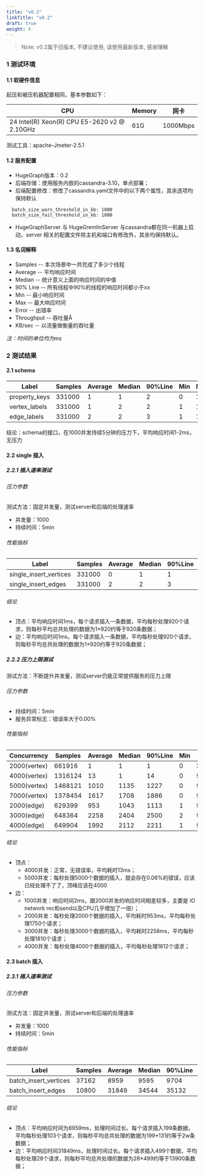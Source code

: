 ```yaml
---
title: "v0.2"
linkTitle: "v0.2"
draft: true
weight: 4
---
```


> Note: v0.2属于旧版本, 不建议使用, 请使用最新版本, 感谢理解

### 1 测试环境

#### 1.1 软硬件信息

起压和被压机器配置相同，基本参数如下：

| CPU                                          | Memory | 网卡       |
|----------------------------------------------|--------|----------|
| 24 Intel(R) Xeon(R) CPU E5-2620 v2 @ 2.10GHz | 61G    | 1000Mbps |

测试工具：apache-Jmeter-2.5.1

#### 1.2 服务配置

- HugeGraph版本：0.2
- 后端存储：使用服务内嵌的cassandra-3.10，单点部署；
- 后端配置修改：修改了cassandra.yaml文件中的以下两个属性，其余选项均保持默认

```
  batch_size_warn_threshold_in_kb: 1000
  batch_size_fail_threshold_in_kb: 1000
```

- HugeGraphServer 与 HugeGremlinServer 与cassandra都在同一机器上启动，server 相关的配置文件除主机和端口有修改外，其余均保持默认。

#### 1.3 名词解释

- Samples -- 本次场景中一共完成了多少个线程
- Average -- 平均响应时间
- Median -- 统计意义上面的响应时间的中值
- 90% Line -- 所有线程中90%的线程的响应时间都小于xx
- Min -- 最小响应时间
- Max -- 最大响应时间
- Error -- 出错率
- Throughput -- 吞吐量Â
- KB/sec -- 以流量做衡量的吞吐量

_注：时间的单位均为ms_

### 2 测试结果

#### 2.1 schema

| Label         | Samples | Average | Median | 90%Line | Min | Max | Error% | Throughput | KB/sec |
|---------------|---------|---------|--------|---------|-----|-----|--------|------------|--------|
| property_keys | 331000  | 1       | 1      | 2       | 0   | 172 | 0.00%  | 920.7/sec  | 178.1  |
| vertex_labels | 331000  | 1       | 2      | 2       | 1   | 126 | 0.00%  | 920.7/sec  | 193.4  |
| edge_labels   | 331000  | 2       | 2      | 3       | 1   | 158 | 0.00%  | 920.7/sec  | 242.8  |

结论：schema的接口，在1000并发持续5分钟的压力下，平均响应时间1-2ms，无压力

#### 2.2 single 插入

##### 2.2.1 插入速率测试

###### 压力参数

测试方法：固定并发量，测试server和后端的处理速率

- 并发量：1000
- 持续时间：5min

###### 性能指标

| Label                  | Samples | Average | Median | 90%Line | Min | Max | Error% | Throughput | KB/sec |
|------------------------|---------|---------|--------|---------|-----|-----|--------|------------|--------|
| single_insert_vertices | 331000  | 0       | 1      | 1       | 0   | 21  | 0.00%  | 920.7/sec  | 234.4  |
| single_insert_edges    | 331000  | 2       | 2      | 3       | 1   | 53  | 0.00%  | 920.7/sec  | 309.1  |

###### 结论

- 顶点：平均响应时间1ms，每个请求插入一条数据，平均每秒处理920个请求，则每秒平均总共处理的数据为1*920约等于920条数据；
- 边：平均响应时间1ms，每个请求插入一条数据，平均每秒处理920个请求，则每秒平均总共处理的数据为1*920约等于920条数据；

##### 2.2.2 压力上限测试

测试方法：不断提升并发量，测试server仍能正常提供服务的压力上限

###### 压力参数

- 持续时间：5min
- 服务异常标志：错误率大于0.00%

###### 性能指标

| Concurrency  | Samples | Average | Median | 90%Line | Min | Max  | Error% | Throughput | KB/sec |
|--------------|---------|---------|--------|---------|-----|------|--------|------------|--------|
| 2000(vertex) | 661916  | 1       | 1      | 1       | 0   | 3012 | 0.00%  | 1842.9/sec | 469.1  |
| 4000(vertex) | 1316124 | 13      | 1      | 14      | 0   | 9023 | 0.00%  | 3673.1/sec | 935.0  |
| 5000(vertex) | 1468121 | 1010    | 1135   | 1227    | 0   | 9223 | 0.06%  | 4095.6/sec | 1046.0 |
| 7000(vertex) | 1378454 | 1617    | 1708   | 1886    | 0   | 9361 | 0.08%  | 3860.3/sec | 987.1  |
| 2000(edge)   | 629399  | 953     | 1043   | 1113    | 1   | 9001 | 0.00%  | 1750.3/sec | 587.6  |
| 3000(edge)   | 648364  | 2258    | 2404   | 2500    | 2   | 9001 | 0.00%  | 1810.7/sec | 607.9  |
| 4000(edge)   | 649904  | 1992    | 2112   | 2211    | 1   | 9001 | 0.06%  | 1812.5/sec | 608.5  |

###### 结论

- 顶点：
  - 4000并发：正常，无错误率，平均耗时13ms；
  - 5000并发：每秒处理5000个数据的插入，就会存在0.06%的错误，应该已经处理不了了，顶峰应该在4000
- 边：
  - 1000并发：响应时间2ms，跟2000并发的响应时间相差较多，主要是 IO network rec和send以及CPU几乎增加了一倍）；
  - 2000并发：每秒处理2000个数据的插入，平均耗时953ms，平均每秒处理1750个请求；
  - 3000并发：每秒处理3000个数据的插入，平均耗时2258ms，平均每秒处理1810个请求；
  - 4000并发：每秒处理4000个数据的插入，平均每秒处理1812个请求；

#### 2.3 batch 插入

##### 2.3.1 插入速率测试

###### 压力参数

测试方法：固定并发量，测试server和后端的处理速率

- 并发量：1000
- 持续时间：5min

###### 性能指标

| Label                 | Samples | Average | Median | 90%Line | Min | Max   | Error% | Throughput | KB/sec |
|-----------------------|---------|---------|--------|---------|-----|-------|--------|------------|--------|
| batch_insert_vertices | 37162   | 8959    | 9595   | 9704    | 17  | 9852  | 0.00%  | 103.4/sec  | 393.3  |
| batch_insert_edges    | 10800   | 31849   | 34544  | 35132   | 435 | 35747 | 0.00%  | 28.8/sec   | 814.9  |

###### 结论

- 顶点：平均响应时间为8959ms，处理时间过长。每个请求插入199条数据，平均每秒处理103个请求，则每秒平均总共处理的数据为199*131约等于2w条数据；
- 边：平均响应时间31849ms，处理时间过长。每个请求插入499个数据，平均每秒处理28个请求，则每秒平均总共处理的数据为28*499约等于13900条数据；
